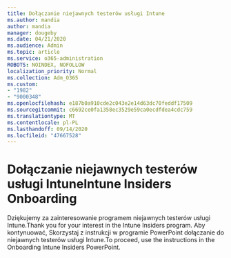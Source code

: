 ```yaml
---
title: Dołączanie niejawnych testerów usługi Intune
ms.author: mandia
author: mandia
manager: dougeby
ms.date: 04/21/2020
ms.audience: Admin
ms.topic: article
ms.service: o365-administration
ROBOTS: NOINDEX, NOFOLLOW
localization_priority: Normal
ms.collection: Adm_O365
ms.custom:
- "1982"
- "9000348"
ms.openlocfilehash: e187b0a910cde2c043e2e14d63dc70feddf17509
ms.sourcegitcommit: c6692ce0fa1358ec3529e59ca0ecdfdea4cdc759
ms.translationtype: MT
ms.contentlocale: pl-PL
ms.lasthandoff: 09/14/2020
ms.locfileid: "47667528"
---
```

# <a name="intune-insiders-onboarding"></a><span data-ttu-id="2a616-102">Dołączanie niejawnych testerów usługi Intune</span><span class="sxs-lookup"><span data-stu-id="2a616-102">Intune Insiders Onboarding</span></span>

<span data-ttu-id="2a616-103">Dziękujemy za zainteresowanie programem niejawnych testerów usługi Intune.</span><span class="sxs-lookup"><span data-stu-id="2a616-103">Thank you for your interest in the Intune Insiders program.</span></span> <span data-ttu-id="2a616-104">Aby kontynuować, Skorzystaj z instrukcji w programie PowerPoint dołączanie do niejawnych testerów usługi Intune.</span><span class="sxs-lookup"><span data-stu-id="2a616-104">To proceed, use the instructions in the Onboarding Intune Insiders PowerPoint.</span></span>
